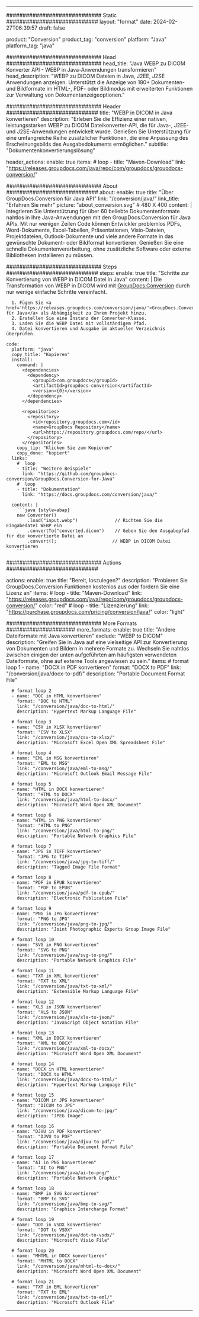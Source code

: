  
---
############################# Static ############################
layout: "format"
date: 2024-02-27T06:39:57
draft: false

product: "Conversion"
product_tag: "conversion"
platform: "Java"
platform_tag: "java"

############################# Head #############################
head_title: "Java WEBP zu DICOM Konverter API - WEBP in Java-Anwendungen transformieren"
head_description: "WEBP zu DICOM Dateien in Java, J2EE, J2SE Anwendungen anzeigen. Unterstützt die Anzeige von 180+ Dokumenten- und Bildformate im HTML-, PDF- oder Bildmodus mit erweiterten Funktionen zur Verwaltung von Dokumentanzeigeoptionen."

############################# Header ############################
title: "WEBP in DICOM in Java konvertieren" 
description: "Erleben Sie die Effizienz einer nativen, leistungsstarken WEBP zu DICOM Dateikonverter-API, die für Java-, J2EE- und J2SE-Anwendungen entwickelt wurde. Genießen Sie Unterstützung für eine umfangreiche Reihe zusätzlicher Funktionen, die eine Anpassung des Erscheinungsbilds des Ausgabedokuments ermöglichen." 
subtitle: "Dokumentenkonvertierungslösung" 

header_actions:
  enable: true
  items:
    #  loop
    - title: "Maven-Download"
      link: "https://releases.groupdocs.com/java/repo/com/groupdocs/groupdocs-conversion/"


############################# About ############################
about:
    enable: true
    title: "Über GroupDocs.Conversion für Java API"
    link: "/conversion/java/"
    link_title: "Erfahren Sie mehr"
    picture: "about_conversion.svg" # 480 X 400
    content: |
      Integrieren Sie Unterstützung für über 60 beliebte Dokumentenformate nahtlos in Ihre Java-Anwendungen mit den GroupDocs.Conversion für Java APIs. Mit nur wenigen Zeilen Code können Entwickler problemlos PDFs, Word-Dokumente, Excel-Tabellen, Präsentationen, Visio-Dateien, Projektdateien, Outlook-Dokumente und viele andere Formate in das gewünschte Dokument- oder Bildformat konvertieren. Genießen Sie eine schnelle Dokumentenverarbeitung, ohne zusätzliche Software oder externe Bibliotheken installieren zu müssen.


############################# Steps ############################
steps:
    enable: true
    title: "Schritte zur Konvertierung von WEBP in DICOM Datei in Java" 
    content: |
      Die Transformation von WEBP in DICOM wird mit <a href='https://products.groupdocs.com/conversion/java/'>GroupDocs.Conversion</a> durch nur wenige einfache Schritte vereinfacht.
      
      1. Fügen Sie <a href='https://releases.groupdocs.com/conversion/java/'>GroupDocs.Conversion für Java</a> als Abhängigkeit zu Ihrem Projekt hinzu. 
      2. Erstellen Sie eine Instanz der Converter-Klasse.  
      3. Laden Sie die WEBP Datei mit vollständigem Pfad. 
      4. Datei konvertieren und Ausgabe im aktuellen Verzeichnis überprüfen. 
   
    code:
      platform: "java"
      copy_title: "Kopieren"
      install:
        command: |
          <dependencies>
            <dependency>
              <groupId>com.groupdocs</groupId>
              <artifactId>groupdocs-conversion</artifactId>
              <version>{0}</version>
            </dependency>
          </dependencies>

          <repositories>
            <repository>
              <id>repository.groupdocs.com</id>
              <name>GroupDocs Repository</name>
              <url>https://repository.groupdocs.com/repo/</url>
            </repository>
          </repositories>
        copy_tip: "Klicken Sie zum Kopieren"
        copy_done: "kopiert"
      links:
        #  loop
        - title: "Weitere Beispiele"
          link: "https://github.com/groupdocs-conversion/GroupDocs.Conversion-for-Java"
        #  loop
        - title: "Dokumentation"
          link: "https://docs.groupdocs.com/conversion/java/"
          
      content: |
        ```java {style=abap}
        new Converter()
            .load("input.webp")              // Richten Sie die Eingabedatei WEBP ein
            .convertTo("converted.dicom")    // Geben Sie den Ausgabepfad für die konvertierte Datei an
            .convert();                     // WEBP in DICOM Datei konvertieren        
        ```            

############################# Actions ############################

actions:
  enable: true
  title: "Bereit, loszulegen?"
  description: "Probieren Sie GroupDocs.Conversion Funktionen kostenlos aus oder fordern Sie eine Lizenz an"
  items:
    #  loop
    - title: "Maven-Download"
      link: "https://releases.groupdocs.com/java/repo/com/groupdocs/groupdocs-conversion/"
      color: "red"
        #  loop
    - title: "Lizenzierung"
      link: "https://purchase.groupdocs.com/pricing/conversion/java/"
      color: "light"


############################# More Formats #####################
more_formats:
    enable: true
    title: "Andere Dateiformate mit Java konvertieren"
    exclude: "WEBP to DICOM"
    description: "Greifen Sie in Java auf eine vielseitige API zur Konvertierung von Dokumenten und Bildern in mehrere Formate zu. Wechseln Sie nahtlos zwischen einigen der unten aufgeführten am häufigsten verwendeten Dateiformate, ohne auf externe Tools angewiesen zu sein."
    items: 
      # format loop 1
      - name: "DOCX in PDF konvertieren"
        format: "DOCX to PDF"
        link: "/conversion/java/docx-to-pdf/"
        description: "Portable Document Format File"

      # format loop 2
      - name: "DOC in HTML konvertieren"
        format: "DOC to HTML"
        link: "/conversion/java/doc-to-html/"
        description: "Hypertext Markup Language File"

      # format loop 3
      - name: "CSV in XLSX konvertieren"
        format: "CSV to XLSX"
        link: "/conversion/java/csv-to-xlsx/"
        description: "Microsoft Excel Open XML Spreadsheet File"

      # format loop 4
      - name: "EML in MSG konvertieren"
        format: "EML to MSG"
        link: "/conversion/java/eml-to-msg/"
        description: "Microsoft Outlook Email Message File"

      # format loop 5
      - name: "HTML in DOCX konvertieren"
        format: "HTML to DOCX"
        link: "/conversion/java/html-to-docx/"
        description: "Microsoft Word Open XML Document"

      # format loop 6
      - name: "HTML in PNG konvertieren"
        format: "HTML to PNG"
        link: "/conversion/java/html-to-png/"
        description: "Portable Network Graphics File"

      # format loop 7
      - name: "JPG in TIFF konvertieren"
        format: "JPG to TIFF"
        link: "/conversion/java/jpg-to-tiff/"
        description: "Tagged Image File Format"

      # format loop 8
      - name: "PDF in EPUB konvertieren"
        format: "PDF to EPUB"
        link: "/conversion/java/pdf-to-epub/"
        description: "Electronic Publication File"

      # format loop 9
      - name: "PNG in JPG konvertieren"
        format: "PNG to JPG"
        link: "/conversion/java/png-to-jpg/"
        description: "Joint Photographic Experts Group Image File"

      # format loop 10
      - name: "SVG in PNG konvertieren"
        format: "SVG to PNG"
        link: "/conversion/java/svg-to-png/"
        description: "Portable Network Graphics File"

      # format loop 11
      - name: "TXT in XML konvertieren"
        format: "TXT to XML"
        link: "/conversion/java/txt-to-xml/"
        description: "Extensible Markup Language File"

      # format loop 12
      - name: "XLS in JSON konvertieren"
        format: "XLS to JSON"
        link: "/conversion/java/xls-to-json/"
        description: "JavaScript Object Notation File"

      # format loop 13
      - name: "XML in DOCX konvertieren"
        format: "XML to DOCX"
        link: "/conversion/java/xml-to-docx/"
        description: "Microsoft Word Open XML Document"

      # format loop 14
      - name: "DOCX in HTML konvertieren"
        format: "DOCX to HTML"
        link: "/conversion/java/docx-to-html/"
        description: "Hypertext Markup Language File" 

      # format loop 15
      - name: "DICOM in JPG konvertieren" 
        format: "DICOM to JPG"
        link: "/conversion/java/dicom-to-jpg/"
        description: "JPEG Image" 

      # format loop 16
      - name: "DJVU in PDF konvertieren"
        format: "DJVU to PDF"
        link: "/conversion/java/djvu-to-pdf/"
        description: "Portable Document Format File" 

      # format loop 17
      - name: "AI in PNG konvertieren"
        format: "AI to PNG"
        link: "/conversion/java/ai-to-png/"
        description: "Portable Network Graphic" 
      
      # format loop 18
      - name: "BMP in SVG konvertieren"
        format: "BMP to SVG"
        link: "/conversion/java/bmp-to-svg/"
        description: "Graphics Interchange Format"

      # format loop 19
      - name: "DOT in VSDX konvertieren"
        format: "DOT to VSDX"
        link: "/conversion/java/dot-to-vsdx/"
        description: "Microsoft Visio File"

      # format loop 20
      - name: "MHTML in DOCX konvertieren"
        format: "MHTML to DOCX"
        link: "/conversion/java/mhtml-to-docx/"
        description: "Microsoft Word Open XML Document"

      # format loop 21
      - name: "TXT in EML konvertieren"
        format: "TXT to EML"
        link: "/conversion/java/txt-to-eml/"
        description: "Microsoft Outlook File"

---
